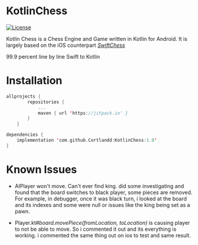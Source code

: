 # KotlinChess

[![License](https://img.shields.io/cocoapods/l/SwiftChess.svg?style=flat)](http://github.com/Cortlandd/KotlinChess)

Kotlin Chess is a Chess Engine and Game written in Kotlin for Android. It is  largely based on the iOS counterpart  _[SwiftChess](https://github.com/SteveBarnegren/SwiftChess/)_

99.9 percent line by line Swift to Kotlin

# Installation
```kotlin
allprojects {
		repositories {
			...
			maven { url 'https://jitpack.io' }
		}
	}
```

```kotlin
dependencies {
	implementation 'com.github.Cortlandd:KotlinChess:1.0'
}
```

# Known Issues
- AIPlayer won't move. Can't ever find king. did some investigating and found that the board switches to black player, some pieces are removed. For example, in debugger, once it was black turn, i looked at the board and its indexes and some were null or issues like the king being set as a pawn.

- Player.kt#_board.movePiece(fromLocation, toLocation)_ is causing player to not be able to move. So i commented it out and its everything is working. i commented the same thing out on ios to test and same result.
